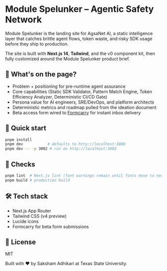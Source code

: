 # Module Spelunker – Agentic Safety Network

Module Spelunker is the landing site for AgsaNet AI, a static intelligence layer that catches brittle agent flows, token waste, and risky SDK usage before they ship to production.

The site is built with **Next.js 14**, **Tailwind**, and the v0 component kit, then fully customized around the Module Spelunker product brief.

## 🧭 What\'s on the page?
- Problem + positioning for pre-runtime agent assurance
- Core capabilities (Static SDK Validator, Pattern Match Engine, Token Efficiency Analyzer, Deterministic CI/CD Gate)
- Persona value for AI engineers, SRE/DevOps, and platform architects
- Deterministic metrics and roadmap pulled from the ideation document
- Beta access form wired to [Formcarry](https://formcarry.com/s/r-m7iylu-Vi) for instant inbox delivery

## 🚀 Quick start
```bash
pnpm install
pnpm dev           # defaults to http://localhost:3000
pnpm dev -- -p 3002 # run on http://localhost:3002
```

## 🧪 Checks
```bash
pnpm lint  # Next.js lint (font warnings remain until fonts move to next/font)
pnpm build # production build
```

## 🛠️ Tech stack
- Next.js App Router
- Tailwind CSS (v4 preview)
- Lucide icons
- Formcarry for beta form submissions

## 📄 License
MIT

Built with ❤️ by Saksham Adhikari at Texas State University.
